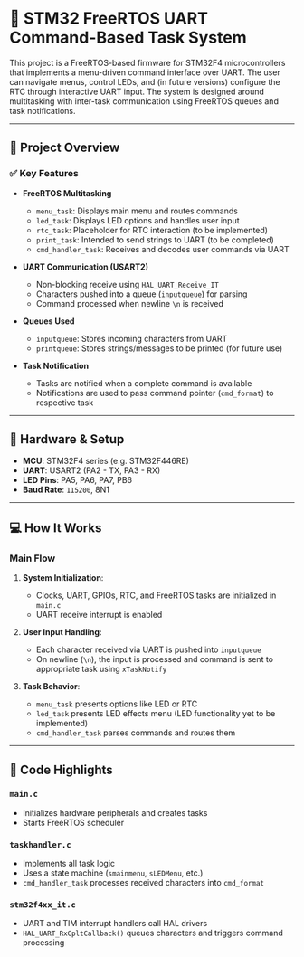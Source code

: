 # 🔧 STM32 FreeRTOS UART Command-Based Task System

This project is a FreeRTOS-based firmware for STM32F4 microcontrollers that implements a menu-driven command interface over UART. The user can navigate menus, control LEDs, and (in future versions) configure the RTC through interactive UART input. The system is designed around multitasking with inter-task communication using FreeRTOS queues and task notifications.

---

## 📁 Project Overview

### ✅ Key Features

- **FreeRTOS Multitasking**  
  - `menu_task`: Displays main menu and routes commands  
  - `led_task`: Displays LED options and handles user input  
  - `rtc_task`: Placeholder for RTC interaction (to be implemented)  
  - `print_task`: Intended to send strings to UART (to be completed)  
  - `cmd_handler_task`: Receives and decodes user commands via UART

- **UART Communication (USART2)**  
  - Non-blocking receive using `HAL_UART_Receive_IT`
  - Characters pushed into a queue (`inputqueue`) for parsing
  - Command processed when newline `\n` is received

- **Queues Used**  
  - `inputqueue`: Stores incoming characters from UART  
  - `printqueue`: Stores strings/messages to be printed (for future use)

- **Task Notification**  
  - Tasks are notified when a complete command is available  
  - Notifications are used to pass command pointer (`cmd_format`) to respective task

---

## 🔌 Hardware & Setup

- **MCU**: STM32F4 series (e.g. STM32F446RE)
- **UART**: USART2 (PA2 - TX, PA3 - RX)
- **LED Pins**: PA5, PA6, PA7, PB6
- **Baud Rate**: `115200`, 8N1

---

## 💻 How It Works

### Main Flow

1. **System Initialization**:
   - Clocks, UART, GPIOs, RTC, and FreeRTOS tasks are initialized in `main.c`
   - UART receive interrupt is enabled

2. **User Input Handling**:
   - Each character received via UART is pushed into `inputqueue`
   - On newline (`\n`), the input is processed and command is sent to appropriate task using `xTaskNotify`

3. **Task Behavior**:
   - `menu_task` presents options like LED or RTC
   - `led_task` presents LED effects menu (LED functionality yet to be implemented)
   - `cmd_handler_task` parses commands and routes them

---

## 🧠 Code Highlights

### `main.c`
- Initializes hardware peripherals and creates tasks
- Starts FreeRTOS scheduler

### `taskhandler.c`
- Implements all task logic
- Uses a state machine (`smainmenu`, `sLEDMenu`, etc.)
- `cmd_handler_task` processes received characters into `cmd_format`

### `stm32f4xx_it.c`
- UART and TIM interrupt handlers call HAL drivers
- `HAL_UART_RxCpltCallback()` queues characters and triggers command processing


